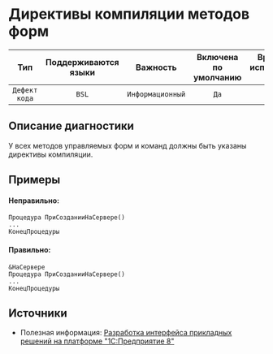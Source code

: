 # Директивы компиляции методов форм

| Тип | Поддерживаются<br/>языки | Важность | Включена<br/>по умолчанию | Время на<br/>исправление (мин) | Тэги |
| :-: | :-: | :-: | :-: | :-: | :-: |
| `Дефект кода` | `BSL` | `Информационный` | `Да` | `1` | `standard`<br/>`unpredictable` |

<!-- Блоки выше заполняются автоматически, не трогать -->
## Описание диагностики
У всех методов управляемых форм и команд должны быть указаны директивы компиляции.

## Примеры

#### Неправильно:
```bsl
Процедура ПриСозданииНаСервере()
...
КонецПроцедуры 
```

#### Правильно:
```bsl
&НаСервере
Процедура ПриСозданииНаСервере()
...
КонецПроцедуры 
```

## Источники

* Полезная информация: [Разработка интерфейса прикладных решений на платформе "1С:Предприятие 8"](https://its.1c.ru/db/pubv8devui#content:189:1)
